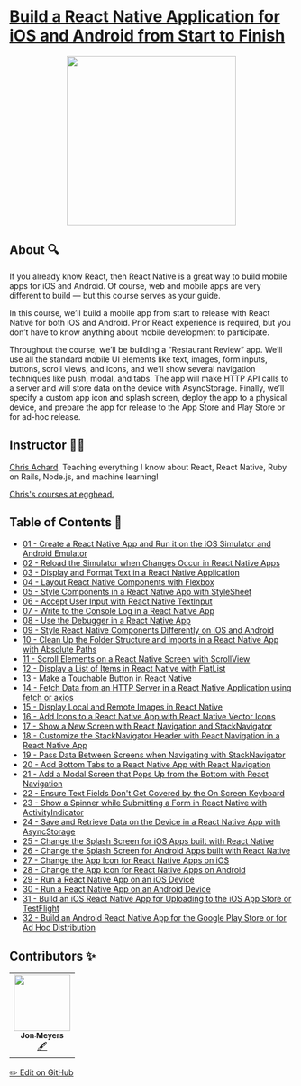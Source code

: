 # [Build a React Native Application for iOS and Android from Start to Finish](https://egghead.io/courses/build-a-react-native-application-for-ios-and-android-from-start-to-finish)

<p align="center"><img src="https://d2eip9sf3oo6c2.cloudfront.net/series/square_covers/000/000/242/full/EGH_ReactTakeoutbox_.png" width="300"/></p>

## About 🔍

If you already know React, then React Native is a great way to build mobile apps for iOS and Android. Of course, web and mobile apps are very different to build — but this course serves as your guide.

In this course, we’ll build a mobile app from start to release with React Native for both iOS and Android. Prior React experience is required, but you don’t have to know anything about mobile development to participate.

Throughout the course, we’ll be building a “Restaurant Review” app. We’ll use all the standard mobile UI elements like text, images, form inputs, buttons, scroll views, and icons, and we’ll show several navigation techniques like push, modal, and tabs. The app will make HTTP API calls to a server and will store data on the device with AsyncStorage. Finally, we’ll specify a custom app icon and splash screen, deploy the app to a physical device, and prepare the app for release to the App Store and Play Store or for ad-hoc release.

## Instructor 👨‍💻

[Chris Achard](https://chrisachard.com). Teaching everything I know about React, React Native, Ruby on Rails, Node.js, and machine learning!

[Chris's courses at egghead.](https://egghead.io/instructors/chris-achard)

## Table of Contents 📜

- [01 - Create a React Native App and Run it on the iOS Simulator and Android Emulator](notes/01-create-a-react-native-app-and-run-it-on-the-ios-simulator-and-android-emulator.md)
- [02 - Reload the Simulator when Changes Occur in React Native Apps](notes/02-reload-the-simulator-when-changes-occur-in-react-native-apps.md)
- [03 - Display and Format Text in a React Native Application](notes/03-display-and-format-text-in-a-react-native-application.md)
- [04 - Layout React Native Components with Flexbox](notes/04-layout-react-native-components-with-flexbox.md)
- [05 - Style Components in a React Native App with StyleSheet](notes/05-style-components-in-a-react-native-app-with-stylesheet.md)
- [06 - Accept User Input with React Native TextInput](notes/06-accept-user-input-with-react-native-textinput.md)
- [07 - Write to the Console Log in a React Native App](notes/07-write-to-the-console-log-in-a-react-native-app.md)
- [08 - Use the Debugger in a React Native App](notes/08-use-the-debugger-in-a-react-native-app.md)
- [09 - Style React Native Components Differently on iOS and Android](notes/09-style-react-native-components-differently-on-ios-and-android.md)
- [10 - Clean Up the Folder Structure and Imports in a React Native App with Absolute Paths](notes/10-clean-up-the-folder-structure-and-imports-in-a-react-native-app-with-absolute-paths.md)
- [11 - Scroll Elements on a React Native Screen with ScrollView](notes/11-scroll-elements-on-a-react-native-screen-with-scrollview.md)
- [12 - Display a List of Items in React Native with FlatList](notes/12-display-a-list-of-items-in-react-native-with-flatlist.md)
- [13 - Make a Touchable Button in React Native](notes/13-make-a-touchable-button-in-react-native.md)
- [14 - Fetch Data from an HTTP Server in a React Native Application using fetch or axios](notes/14-fetch-data-from-an-http-server-in-a-react-native-application-using-fetch-or-axios.md)
- [15 - Display Local and Remote Images in React Native](notes/15-display-local-and-remote-images-in-react-native.md)
- [16 - Add Icons to a React Native App with React Native Vector Icons](notes/16-add-icons-to-a-react-native-app-with-react-native-vector-icons.md)
- [17 - Show a New Screen with React Navigation and StackNavigator](notes/17-show-a-new-screen-with-react-navigation-and-stacknavigator.md)
- [18 - Customize the StackNavigator Header with React Navigation in a React Native App](notes/18-customize-the-stacknavigator-header-with-react-navigation-in-a-react-native-app.md)
- [19 - Pass Data Between Screens when Navigating with StackNavigator](notes/19-pass-data-between-screens-when-navigating-with-stacknavigator.md)
- [20 - Add Bottom Tabs to a React Native App with React Navigation](notes/20-add-bottom-tabs-to-a-react-native-app-with-react-navigation.md)
- [21 - Add a Modal Screen that Pops Up from the Bottom with React Navigation](notes/21-add-a-modal-screen-that-pops-up-from-the-bottom-with-react-navigation.md)
- [22 - Ensure Text Fields Don't Get Covered by the On Screen Keyboard](notes/22-ensure-text-fields-don't-get-covered-by-the-on-screen-keyboard.md)
- [23 - Show a Spinner while Submitting a Form in React Native with ActivityIndicator](notes/23-show-a-spinner-while-submitting-a-form-in-react-native-with-activityindicator.md)
- [24 - Save and Retrieve Data on the Device in a React Native App with AsyncStorage](notes/24-save-and-retrieve-data-on-the-device-in-a-react-native-app-with-asyncstorage.md)
- [25 - Change the Splash Screen for iOS Apps built with React Native](notes/25-change-the-splash-screen-for-ios-apps-built-with-react-native.md)
- [26 - Change the Splash Screen for Android Apps built with React Native](notes/26-change-the-splash-screen-for-android-apps-built-with-react-native.md)
- [27 - Change the App Icon for React Native Apps on iOS](notes/27-change-the-app-icon-for-react-native-apps-on-ios.md)
- [28 - Change the App Icon for React Native Apps on Android](notes/28-change-the-app-icon-for-react-native-apps-on-android.md)
- [29 - Run a React Native App on an iOS Device](notes/29-run-a-react-native-app-on-an-ios-device.md)
- [30 - Run a React Native App on an Android Device](notes/30-run-a-react-native-app-on-an-android-device.md)
- [31 - Build an iOS React Native App for Uploading to the iOS App Store or TestFlight](notes/31-build-an-ios-react-native-app-for-uploading-to-the-ios-app-store-or-testflight.md)
- [32 - Build an Android React Native App for the Google Play Store or for Ad Hoc Distribution](notes/32-build-an-android-react-native-app-for-the-google-play-store-or-for-ad-hoc-distribution.md)

## Contributors ✨

<table>
  <tr>
    <td align="center"><a href="https://github.com/dijonmusters"><img src="https://avatars0.githubusercontent.com/u/13792200?s=460&u=a4fe6e9e2a155e1f8e88cc261583c116d953d491&v=4" width="100px;" alt=""/><br /><sub><b>Jon Meyers</b></sub></a><br /><a href="https://github.com/eggheadio/eggheadio-course-notes/build-a-react-native-application-for-ios-and-android-from-start-to-finish/notes" title="Content">🖋</td>
  </tr>
</table>

[✏️ Edit on GitHub](https://github.com/eggheadio/eggheadio-course-notes/tree/master/build-a-react-native-application-for-ios-and-android-from-start-to-finish/notes)
